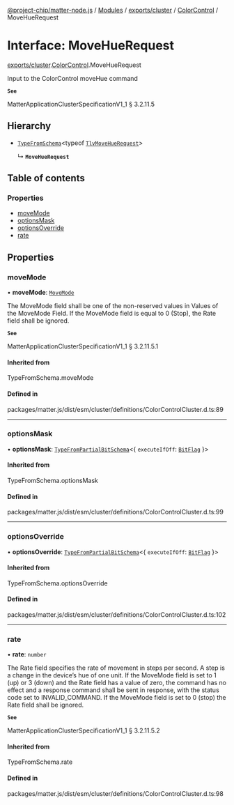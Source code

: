 [@project-chip/matter-node.js](../README.md) / [Modules](../modules.md) / [exports/cluster](../modules/exports_cluster.md) / [ColorControl](../modules/exports_cluster.ColorControl.md) / MoveHueRequest

# Interface: MoveHueRequest

[exports/cluster](../modules/exports_cluster.md).[ColorControl](../modules/exports_cluster.ColorControl.md).MoveHueRequest

Input to the ColorControl moveHue command

**`See`**

MatterApplicationClusterSpecificationV1_1 § 3.2.11.5

## Hierarchy

- [`TypeFromSchema`](../modules/exports_tlv.md#typefromschema)\<typeof [`TlvMoveHueRequest`](../modules/exports_cluster.ColorControl.md#tlvmovehuerequest)\>

  ↳ **`MoveHueRequest`**

## Table of contents

### Properties

- [moveMode](exports_cluster.ColorControl.MoveHueRequest.md#movemode)
- [optionsMask](exports_cluster.ColorControl.MoveHueRequest.md#optionsmask)
- [optionsOverride](exports_cluster.ColorControl.MoveHueRequest.md#optionsoverride)
- [rate](exports_cluster.ColorControl.MoveHueRequest.md#rate)

## Properties

### moveMode

• **moveMode**: [`MoveMode`](../enums/exports_cluster.ColorControl.MoveMode.md)

The MoveMode field shall be one of the non-reserved values in Values of the MoveMode Field. If the MoveMode
field is equal to 0 (Stop), the Rate field shall be ignored.

**`See`**

MatterApplicationClusterSpecificationV1_1 § 3.2.11.5.1

#### Inherited from

TypeFromSchema.moveMode

#### Defined in

packages/matter.js/dist/esm/cluster/definitions/ColorControlCluster.d.ts:89

___

### optionsMask

• **optionsMask**: [`TypeFromPartialBitSchema`](../modules/exports_schema.md#typefrompartialbitschema)\<\{ `executeIfOff`: [`BitFlag`](../modules/exports_schema.md#bitflag)  }\>

#### Inherited from

TypeFromSchema.optionsMask

#### Defined in

packages/matter.js/dist/esm/cluster/definitions/ColorControlCluster.d.ts:99

___

### optionsOverride

• **optionsOverride**: [`TypeFromPartialBitSchema`](../modules/exports_schema.md#typefrompartialbitschema)\<\{ `executeIfOff`: [`BitFlag`](../modules/exports_schema.md#bitflag)  }\>

#### Inherited from

TypeFromSchema.optionsOverride

#### Defined in

packages/matter.js/dist/esm/cluster/definitions/ColorControlCluster.d.ts:102

___

### rate

• **rate**: `number`

The Rate field specifies the rate of movement in steps per second. A step is a change in the device’s hue of
one unit. If the MoveMode field is set to 1 (up) or 3 (down) and the Rate field has a value of zero, the
command has no effect and a response command shall be sent in response, with the status code set to
INVALID_COMMAND. If the MoveMode field is set to 0 (stop) the Rate field shall be ignored.

**`See`**

MatterApplicationClusterSpecificationV1_1 § 3.2.11.5.2

#### Inherited from

TypeFromSchema.rate

#### Defined in

packages/matter.js/dist/esm/cluster/definitions/ColorControlCluster.d.ts:98
